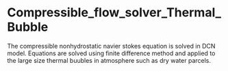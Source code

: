 # Compressible_flow_solver_Thermal_Bubble

The compressible nonhydrostatic navier stokes equation is solved in DCN model. Equations are solved using finite difference method 
and applied to the large size thermal buubles in  atmosphere such as dry water parcels.
